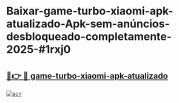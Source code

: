 # Baixar-game-turbo-xiaomi-apk-atualizado-Apk-sem-anúncios-desbloqueado-completamente-2025-#1rxj0

# <h2><a href="https://ainizakaria.my?title=game-turbo-xiaomi-apk-atualizado&ref=24M">🔗👉 🔴 game-turbo-xiaomi-apk-atualizado</a></h2>

[![acn](https://github.com/user-attachments/assets/0f9c940e-d8b0-45ae-aac7-cd30a18b3e1c)](https://ainizakaria.my?title=game-turbo-xiaomi-apk-atualizado&ref=24M)

